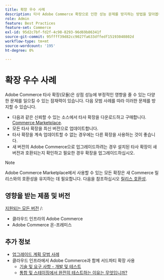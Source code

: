 ```yaml
---
title: 확장 우수 사례
description: 타사 Adobe Commerce 확장으로 인한 성능 문제를 방지하는 방법을 알아봅니다.
role: Admin
feature: Best Practices
feature-set: Commerce
exl-id: 95d2c7bf-fd2f-4c98-8293-96d69b86341f
source-git-commit: 95ffff39d82cc9027fa633dffedf15193040802d
workflow-type: tm+mt
source-wordcount: '195'
ht-degree: 0%

---
```


# 확장 우수 사례

Adobe Commerce 타사 확장(모듈)은 상점 성능에 부정적인 영향을 줄 수 있는 다양한 문제를 일으킬 수 있는 잠재력이 있습니다. 다음 모범 사례를 따라 이러한 문제를 방지할 수 있습니다.

- 다음과 같은 신뢰할 수 있는 소스에서 타사 확장을 다운로드하고 구매합니다. [Commerce Marketplace](https://marketplace.magento.com/extensions.html).
- 모든 타사 확장을 최신 버전으로 업데이트합니다.
- 타사 확장을 계속 업데이트할 수 없는 경우에는 다른 확장을 사용하는 것이 좋습니다.
- 새 버전의 Adobe Commerce으로 업그레이드하려는 경우 설치된 타사 확장이 새 버전과 호환되는지 확인하고 필요한 경우 확장을 업그레이드하십시오.

>[!NOTE]
>
> Adobe Commerce Marketplace에서 사용할 수 있는 모든 확장은 새 Commerce 릴리스와의 호환성을 유지하는 데 필요합니다. 다음을 참조하십시오 [릴리스 호환성](https://developer.adobe.com/commerce/marketplace/guides/sellers/compatibility/releases/).

## 영향을 받는 제품 및 버전

[지원되는 모든 버전](../../../release/versions.md) /:

- 클라우드 인프라의 Adobe Commerce
- Adobe Commerce 온-프레미스

## 추가 정보

- [업그레이드 계획 모범 사례](../../../upgrade/prepare/best-practices.md)
- 클라우드 인프라에서 Adobe Commerce과 함께 서드파티 확장 사용
   - [기술 및 요구 사항 - 개발 및 테스트](https://devdocs.magento.com/cloud/requirements/cloud-requirements.html#cloud-req-devtest)
   - [통합 및 스테이징에서 완전히 테스트하는 이유는 무엇입니까?](https://devdocs.magento.com/cloud/live/live.html#whytest)
